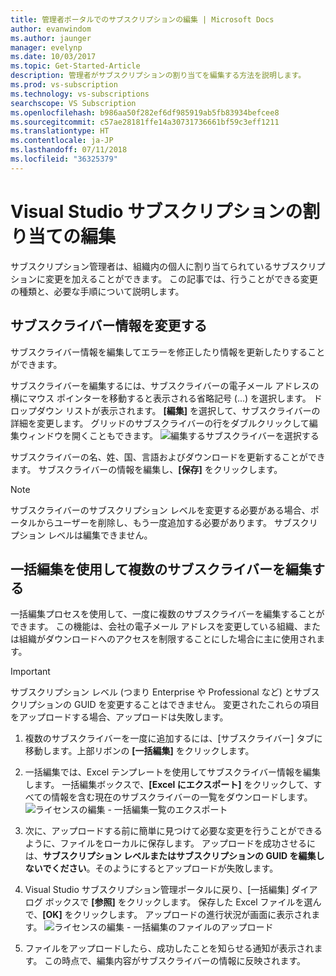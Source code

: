```yaml
---
title: 管理者ポータルでのサブスクリプションの編集 | Microsoft Docs
author: evanwindom
ms.author: jaunger
manager: evelynp
ms.date: 10/03/2017
ms.topic: Get-Started-Article
description: 管理者がサブスクリプションの割り当てを編集する方法を説明します。
ms.prod: vs-subscription
ms.technology: vs-subscriptions
searchscope: VS Subscription
ms.openlocfilehash: b986aa50f282ef6df985919ab5fb83934befcee8
ms.sourcegitcommit: c57ae28181ffe14a30731736661bf59c3eff1211
ms.translationtype: HT
ms.contentlocale: ja-JP
ms.lasthandoff: 07/11/2018
ms.locfileid: "36325379"
---
```

# <a name="editing-visual-studio-subscription-assignments"></a>Visual Studio サブスクリプションの割り当ての編集

サブスクリプション管理者は、組織内の個人に割り当てられているサブスクリプションに変更を加えることができます。  この記事では、行うことができる変更の種類と、必要な手順について説明します。 

## <a name="making-changes-to-subscriber-information"></a>サブスクライバー情報を変更する
サブスクライバー情報を編集してエラーを修正したり情報を更新したりすることができます。 

サブスクライバーを編集するには、サブスクライバーの電子メール アドレスの横にマウス ポインターを移動すると表示される省略記号 (...) を選択します。 ドロップダウン リストが表示されます。  **[編集]** を選択して、サブスクライバーの詳細を変更します。 グリッドのサブスクライバーの行をダブルクリックして編集ウィンドウを開くこともできます。
    ![編集するサブスクライバーを選択する](_img\edit-license\select-subscriber.png)

サブスクライバーの名、姓、国、言語およびダウンロードを更新することができます。 サブスクライバーの情報を編集し、**[保存]** をクリックします。

   > [!NOTE]
   > サブスクライバーのサブスクリプション レベルを変更する必要がある場合、ポータルからユーザーを削除し、もう一度追加する必要があります。 サブスクリプション レベルは編集できません。

## <a name="editing-multiple-subscribers-using-bulk-edit"></a>一括編集を使用して複数のサブスクライバーを編集する

一括編集プロセスを使用して、一度に複数のサブスクライバーを編集することができます。 この機能は、会社の電子メール アドレスを変更している組織、または組織がダウンロードへのアクセスを制限することにした場合に主に使用されます。 

   > [!IMPORTANT]
   > サブスクリプション レベル (つまり Enterprise や Professional など) とサブスクリプションの GUID を変更することはできません。  変更されたこれらの項目をアップロードする場合、アップロードは失敗します。  

1.  複数のサブスクライバーを一度に追加するには、[サブスクライバー] タブに移動します。上部リボンの **[一括編集]** をクリックします。 

2.  一括編集では、Excel テンプレートを使用してサブスクライバー情報を編集します。 一括編集ボックスで、**[Excel にエクスポート]** をクリックして、すべての情報を含む現在のサブスクライバーの一覧をダウンロードします。 
    ![ライセンスの編集 - 一括編集一覧のエクスポート](_img\edit-license\edit-license-bulk-edit-export.png)

3.  次に、アップロードする前に簡単に見つけて必要な変更を行うことができるように、ファイルをローカルに保存します。 アップロードを成功させるには、**サブスクリプション レベルまたはサブスクリプションの GUID を編集しないでください**。そのようにするとアップロードが失敗します。 

4.  Visual Studio サブスクリプション管理ポータルに戻り、[一括編集] ダイアログ ボックスで **[参照]** をクリックします。 保存した Excel ファイルを選んで、**[OK]** をクリックします。 アップロードの進行状況が画面に表示されます。
    ![ライセンスの編集 - 一括編集のファイルのアップロード](_img\edit-license\edit-license-bulk-file-upload1.png)

5.  ファイルをアップロードしたら、成功したことを知らせる通知が表示されます。 この時点で、編集内容がサブスクライバーの情報に反映されます。 

